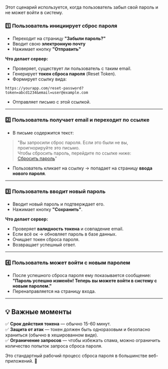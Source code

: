 Этот сценарий используется, когда пользователь забыл свой пароль и не может войти в систему.

### **1️⃣ Пользователь инициирует сброс пароля**

- Переходит на страницу **"Забыли пароль?"**
- Вводит свою **электронную почту**
- Нажимает кнопку **"Отправить"**

**Что делает сервер:**

- Проверяет, существует ли пользователь с таким email.
- Генерирует **токен сброса пароля** (Reset Token).
- Формирует ссылку вида:

```url
https://yourapp.com/reset-password?token=abcd1234&email=user@example.com
```

- Отправляет письмо с этой ссылкой.

---

### **2️⃣ Пользователь получает email и переходит по ссылке**

- В письме содержится текст:

> "Вы запросили сброс пароля. Если это были не вы, проигнорируйте это письмо.  
> Чтобы сбросить пароль, перейдите по ссылке ниже:  
> [Сбросить пароль](https://yourapp.com/reset-password?token=abcd1234&email=user@example.com)"

- Пользователь кликает на ссылку → попадает на страницу **ввода нового пароля**.

---

### **3️⃣ Пользователь вводит новый пароль**

- Вводит новый пароль и подтверждает его.
- Нажимает кнопку **"Сохранить"**.

**Что делает сервер:**

- Проверяет **валидность токена** и совпадение email.
- Если всё ок → обновляет пароль в базе данных.
- Очищает токен сброса пароля.
- Возвращает успешный ответ.

---

### **4️⃣ Пользователь может войти с новым паролем**

- После успешного сброса пароля ему показывается сообщение:  
    **"Пароль успешно изменён! Теперь вы можете войти в систему с новым паролем."**
- Перенаправляется на страницу входа.

---

## **💡 Важные моменты**

✅ **Срок действия токена** — обычно 15-60 минут.  
✅ **Защита от атак** — токен должен быть одноразовым и безопасно храниться (обычно в хешированном виде).  
✅ **Ограничение запросов** — чтобы избежать спама, можно ограничить количество попыток запроса сброса пароля.

Это стандартный рабочий процесс сброса пароля в большинстве веб-приложений. 🚀